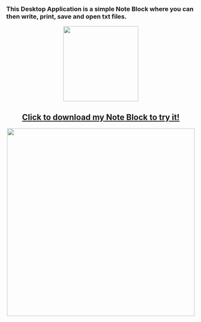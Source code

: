 <h3>
  This Desktop Application is a simple Note Block where you can then write, print, save and open txt files.
</h3>
<p align="center">
  <img src="https://user-images.githubusercontent.com/52591976/79505795-3809a680-8035-11ea-9966-0f9fe8d5afc6.png"width =200/>
</p>
<p>
  <a href="https://github.com/BlueButterflies/Note/files/4489648/setup.zip" download>
    <h2 align="center">
      Click to download my Note Block to try it!
    </h2>
  </a>
</p>
<p align="center">
  <img src="https://user-images.githubusercontent.com/52591976/79784606-cab28a00-8342-11ea-9733-dbd32bafc4bd.png"width =500/>
</p>
